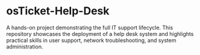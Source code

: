 # osTicket-Help-Desk
A hands-on project demonstrating the full IT support lifecycle. This repository showcases the deployment of a help desk system and highlights practical skills in user support, network troubleshooting, and system administration.
